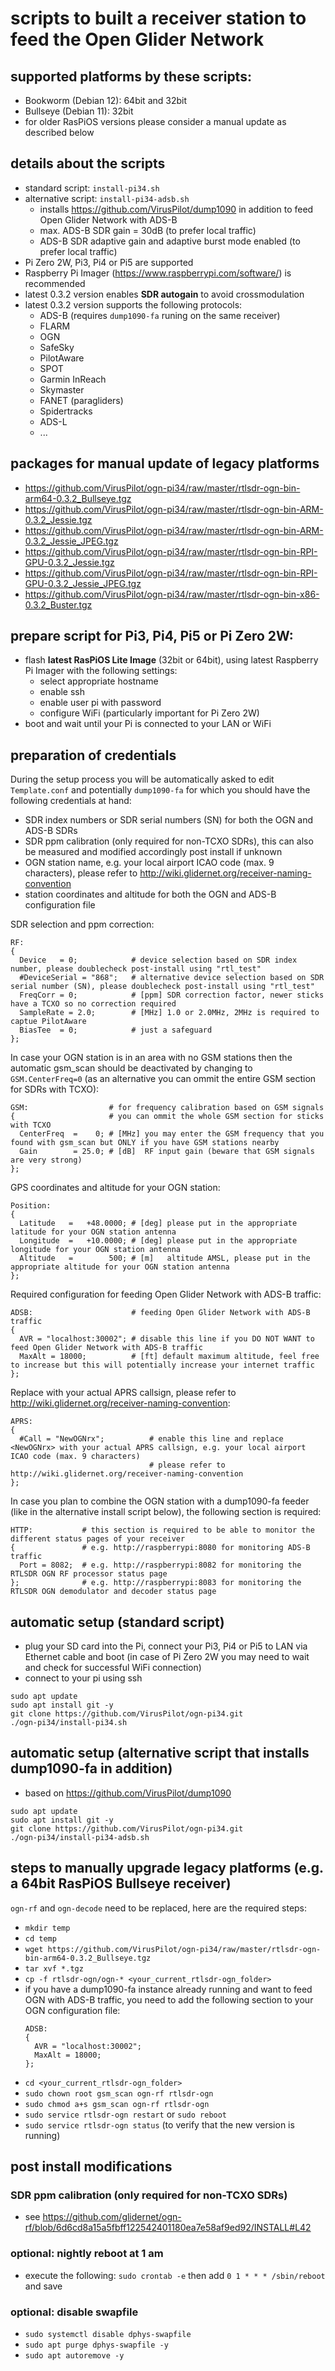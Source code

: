 # scripts to built a receiver station to feed the Open Glider Network
## supported platforms by these scripts:
- Bookworm (Debian 12): 64bit and 32bit
- Bullseye (Debian 11): 32bit
- for older RasPiOS versions please consider a manual update as described below
## details about the scripts
- standard script: `install-pi34.sh`
- alternative script: `install-pi34-adsb.sh`
  -  installs https://github.com/VirusPilot/dump1090 in addition to feed Open Glider Network with ADS-B
  -  max. ADS-B SDR gain = 30dB (to prefer local traffic)
  -  ADS-B SDR adaptive gain and adaptive burst mode enabled (to prefer local traffic)
- Pi Zero 2W, Pi3, Pi4 or Pi5 are supported
- Raspberry Pi Imager (https://www.raspberrypi.com/software/) is recommended
- latest 0.3.2 version enables **SDR autogain** to avoid crossmodulation
- latest 0.3.2 version supports the following protocols:
  - ADS-B (requires `dump1090-fa` runing on the same receiver)
  - FLARM
  - OGN
  - SafeSky
  - PilotAware
  - SPOT
  - Garmin InReach
  - Skymaster
  - FANET (paragliders)
  - Spidertracks
  - ADS-L
  - ...

## packages for manual update of legacy platforms
- https://github.com/VirusPilot/ogn-pi34/raw/master/rtlsdr-ogn-bin-arm64-0.3.2_Bullseye.tgz
- https://github.com/VirusPilot/ogn-pi34/raw/master/rtlsdr-ogn-bin-ARM-0.3.2_Jessie.tgz
- https://github.com/VirusPilot/ogn-pi34/raw/master/rtlsdr-ogn-bin-ARM-0.3.2_Jessie_JPEG.tgz
- https://github.com/VirusPilot/ogn-pi34/raw/master/rtlsdr-ogn-bin-RPI-GPU-0.3.2_Jessie.tgz
- https://github.com/VirusPilot/ogn-pi34/raw/master/rtlsdr-ogn-bin-RPI-GPU-0.3.2_Jessie_JPEG.tgz
- https://github.com/VirusPilot/ogn-pi34/raw/master/rtlsdr-ogn-bin-x86-0.3.2_Buster.tgz

## prepare script for Pi3, Pi4, Pi5 or Pi Zero 2W:
- flash **latest RasPiOS Lite Image** (32bit or 64bit), using latest Raspberry Pi Imager with the following settings:
  - select appropriate hostname
  - enable ssh
  - enable user pi with password
  - configure WiFi (particularly important for Pi Zero 2W)
- boot and wait until your Pi is connected to your LAN or WiFi

## preparation of credentials
During the setup process you will be automatically asked to edit `Template.conf` and potentially `dump1090-fa` for which you should have the following credentials at hand:
- SDR index numbers or SDR serial numbers (SN) for both the OGN and ADS-B SDRs
- SDR ppm calibration (only required for non-TCXO SDRs), this can also be measured and modified accordingly post install if unknown
- OGN station name, e.g. your local airport ICAO code (max. 9 characters), please refer to http://wiki.glidernet.org/receiver-naming-convention
- station coordinates and altitude for both the OGN and ADS-B configuration file

SDR selection and ppm correction:
```
RF:
{
  Device   = 0;            # device selection based on SDR index number, please doublecheck post-install using "rtl_test"
  #DeviceSerial = "868";   # alternative device selection based on SDR serial number (SN), please doublecheck post-install using "rtl_test"
  FreqCorr = 0;            # [ppm] SDR correction factor, newer sticks have a TCXO so no correction required
  SampleRate = 2.0;        # [MHz] 1.0 or 2.0MHz, 2MHz is required to captue PilotAware
  BiasTee  = 0;            # just a safeguard
};
```
In case your OGN station is in an area with no GSM stations then the automatic gsm_scan should be deactivated by changing to `GSM.CenterFreq=0` (as an alternative you can ommit the entire GSM section for SDRs with TCXO):
```
GSM:                  # for frequency calibration based on GSM signals
{                     # you can ommit the whole GSM section for sticks with TCXO
  CenterFreq  =    0; # [MHz] you may enter the GSM frequency that you found with gsm_scan but ONLY if you have GSM stations nearby
  Gain        = 25.0; # [dB]  RF input gain (beware that GSM signals are very strong)
};
```
GPS coordinates and altitude for your OGN station:
```
Position:
{ 
  Latitude   =   +48.0000; # [deg] please put in the appropriate latitude for your OGN station antenna
  Longitude  =   +10.0000; # [deg] please put in the appropriate longitude for your OGN station antenna
  Altitude   =        500; # [m]   altitude AMSL, please put in the appropriate altitude for your OGN station antenna
};
```
Required configuration for feeding Open Glider Network with ADS-B traffic:
```
ADSB:                      # feeding Open Glider Network with ADS-B traffic
{
  AVR = "localhost:30002"; # disable this line if you DO NOT WANT to feed Open Glider Network with ADS-B traffic
  MaxAlt = 18000;          # [ft] default maximum altitude, feel free to increase but this will potentially increase your internet traffic
};
```
Replace <NewOGNrx> with your actual APRS callsign, please refer to http://wiki.glidernet.org/receiver-naming-convention:
```
APRS:
{
  #Call = "NewOGNrx";          # enable this line and replace <NewOGNrx> with your actual APRS callsign, e.g. your local airport ICAO code (max. 9 characters)
                               # please refer to http://wiki.glidernet.org/receiver-naming-convention
};
```
In case you plan to combine the OGN station with a dump1090-fa feeder (like in the alternative install script below), the following section is required:
```
HTTP:           # this section is required to be able to monitor the different status pages of your receiver
{               # e.g. http://raspberrypi:8080 for monitoring ADS-B traffic
  Port = 8082;  # e.g. http://raspberrypi:8082 for monitoring the RTLSDR OGN RF processor status page
};              # e.g. http://raspberrypi:8083 for monitoring the RTLSDR OGN demodulator and decoder status page
```

## automatic setup (standard script)
- plug your SD card into the Pi, connect your Pi3, Pi4 or Pi5 to LAN via Ethernet cable and boot (in case of Pi Zero 2W you may need to wait and check for successful WiFi connection)
- connect to your pi using ssh
```
sudo apt update
sudo apt install git -y
git clone https://github.com/VirusPilot/ogn-pi34.git
./ogn-pi34/install-pi34.sh
```

## automatic setup (alternative script that installs dump1090-fa in addition)
- based on https://github.com/VirusPilot/dump1090
```
sudo apt update
sudo apt install git -y
git clone https://github.com/VirusPilot/ogn-pi34.git
./ogn-pi34/install-pi34-adsb.sh
```

## steps to manually upgrade legacy platforms (e.g. a 64bit RasPiOS Bullseye receiver)
`ogn-rf` and `ogn-decode` need to be replaced, here are the required steps:
- `mkdir temp`
- `cd temp`
- `wget https://github.com/VirusPilot/ogn-pi34/raw/master/rtlsdr-ogn-bin-arm64-0.3.2_Bullseye.tgz`
- `tar xvf *.tgz`
- `cp -f rtlsdr-ogn/ogn-* <your_current_rtlsdr-ogn_folder>`
- if you have a dump1090-fa instance already running and want to feed OGN with ADS-B traffic, you need to add the following section to your OGN configuration file:
  ```
  ADSB:
  {
    AVR = "localhost:30002";
    MaxAlt = 18000;
  };
  ```
- `cd <your_current_rtlsdr-ogn_folder>`
- `sudo chown root gsm_scan ogn-rf rtlsdr-ogn`
- `sudo chmod a+s gsm_scan ogn-rf rtlsdr-ogn`
- `sudo service rtlsdr-ogn restart` or `sudo reboot`
- `sudo service rtlsdr-ogn status` (to verify that the new version is running)

## post install modifications
### SDR ppm calibration (only required for non-TCXO SDRs)
- see https://github.com/glidernet/ogn-rf/blob/6d6cd8a15a5fbff122542401180ea7e58af9ed92/INSTALL#L42
### optional: nightly reboot at 1 am
- execute the following: `sudo crontab -e` then add `0 1 * * * /sbin/reboot` and save
### optional: disable swapfile
- `sudo systemctl disable dphys-swapfile`
- `sudo apt purge dphys-swapfile -y`
- `sudo apt autoremove -y`
